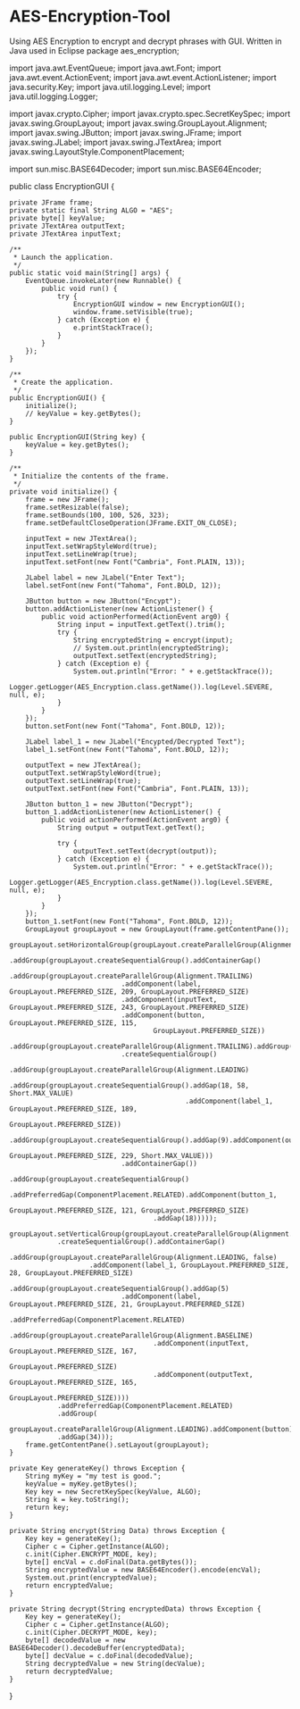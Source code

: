 # AES-Encryption-Tool
Using AES Encryption to encrypt and decrypt phrases with GUI. Written in Java used in Eclipse
package aes_encryption;

import java.awt.EventQueue;
import java.awt.Font;
import java.awt.event.ActionEvent;
import java.awt.event.ActionListener;
import java.security.Key;
import java.util.logging.Level;
import java.util.logging.Logger;

import javax.crypto.Cipher;
import javax.crypto.spec.SecretKeySpec;
import javax.swing.GroupLayout;
import javax.swing.GroupLayout.Alignment;
import javax.swing.JButton;
import javax.swing.JFrame;
import javax.swing.JLabel;
import javax.swing.JTextArea;
import javax.swing.LayoutStyle.ComponentPlacement;

import sun.misc.BASE64Decoder;
import sun.misc.BASE64Encoder;

public class EncryptionGUI {

	private JFrame frame;
	private static final String ALGO = "AES";
	private byte[] keyValue;
	private JTextArea outputText;
	private JTextArea inputText;

	/**
	 * Launch the application.
	 */
	public static void main(String[] args) {
		EventQueue.invokeLater(new Runnable() {
			public void run() {
				try {
					EncryptionGUI window = new EncryptionGUI();
					window.frame.setVisible(true);
				} catch (Exception e) {
					e.printStackTrace();
				}
			}
		});
	}

	/**
	 * Create the application.
	 */
	public EncryptionGUI() {
		initialize();
		// keyValue = key.getBytes();
	}

	public EncryptionGUI(String key) {
		keyValue = key.getBytes();
	}

	/**
	 * Initialize the contents of the frame.
	 */
	private void initialize() {
		frame = new JFrame();
		frame.setResizable(false);
		frame.setBounds(100, 100, 526, 323);
		frame.setDefaultCloseOperation(JFrame.EXIT_ON_CLOSE);

		inputText = new JTextArea();
		inputText.setWrapStyleWord(true);
		inputText.setLineWrap(true);
		inputText.setFont(new Font("Cambria", Font.PLAIN, 13));

		JLabel label = new JLabel("Enter Text");
		label.setFont(new Font("Tahoma", Font.BOLD, 12));

		JButton button = new JButton("Encypt");
		button.addActionListener(new ActionListener() {
			public void actionPerformed(ActionEvent arg0) {
				String input = inputText.getText().trim();
				try {
					String encryptedString = encrypt(input);
					// System.out.println(encryptedString);
					outputText.setText(encryptedString);
				} catch (Exception e) {
					System.out.println("Error: " + e.getStackTrace());
					Logger.getLogger(AES_Encryption.class.getName()).log(Level.SEVERE, null, e);
				}
			}
		});
		button.setFont(new Font("Tahoma", Font.BOLD, 12));

		JLabel label_1 = new JLabel("Encypted/Decrypted Text");
		label_1.setFont(new Font("Tahoma", Font.BOLD, 12));

		outputText = new JTextArea();
		outputText.setWrapStyleWord(true);
		outputText.setLineWrap(true);
		outputText.setFont(new Font("Cambria", Font.PLAIN, 13));

		JButton button_1 = new JButton("Decrypt");
		button_1.addActionListener(new ActionListener() {
			public void actionPerformed(ActionEvent arg0) {
				String output = outputText.getText();

				try {
					outputText.setText(decrypt(output));
				} catch (Exception e) {
					System.out.println("Error: " + e.getStackTrace());
					Logger.getLogger(AES_Encryption.class.getName()).log(Level.SEVERE, null, e);
				}
			}
		});
		button_1.setFont(new Font("Tahoma", Font.BOLD, 12));
		GroupLayout groupLayout = new GroupLayout(frame.getContentPane());
		groupLayout.setHorizontalGroup(groupLayout.createParallelGroup(Alignment.LEADING)
				.addGroup(groupLayout.createSequentialGroup().addContainerGap()
						.addGroup(groupLayout.createParallelGroup(Alignment.TRAILING)
								.addComponent(label, GroupLayout.PREFERRED_SIZE, 209, GroupLayout.PREFERRED_SIZE)
								.addComponent(inputText, GroupLayout.PREFERRED_SIZE, 243, GroupLayout.PREFERRED_SIZE)
								.addComponent(button, GroupLayout.PREFERRED_SIZE, 115,
										GroupLayout.PREFERRED_SIZE))
						.addGroup(groupLayout.createParallelGroup(Alignment.TRAILING).addGroup(groupLayout
								.createSequentialGroup()
								.addGroup(groupLayout.createParallelGroup(Alignment.LEADING)
										.addGroup(groupLayout.createSequentialGroup().addGap(18, 58, Short.MAX_VALUE)
												.addComponent(label_1, GroupLayout.PREFERRED_SIZE, 189,
														GroupLayout.PREFERRED_SIZE))
										.addGroup(groupLayout.createSequentialGroup().addGap(9).addComponent(outputText,
												GroupLayout.PREFERRED_SIZE, 229, Short.MAX_VALUE)))
								.addContainerGap())
								.addGroup(groupLayout.createSequentialGroup()
										.addPreferredGap(ComponentPlacement.RELATED).addComponent(button_1,
												GroupLayout.PREFERRED_SIZE, 121, GroupLayout.PREFERRED_SIZE)
										.addGap(18)))));
		groupLayout.setVerticalGroup(groupLayout.createParallelGroup(Alignment.LEADING).addGroup(groupLayout
				.createSequentialGroup().addContainerGap()
				.addGroup(groupLayout.createParallelGroup(Alignment.LEADING, false)
						.addComponent(label_1, GroupLayout.PREFERRED_SIZE, 28, GroupLayout.PREFERRED_SIZE)
						.addGroup(groupLayout.createSequentialGroup().addGap(5)
								.addComponent(label, GroupLayout.PREFERRED_SIZE, 21, GroupLayout.PREFERRED_SIZE)
								.addPreferredGap(ComponentPlacement.RELATED)
								.addGroup(groupLayout.createParallelGroup(Alignment.BASELINE)
										.addComponent(inputText, GroupLayout.PREFERRED_SIZE, 167,
												GroupLayout.PREFERRED_SIZE)
										.addComponent(outputText, GroupLayout.PREFERRED_SIZE, 165,
												GroupLayout.PREFERRED_SIZE))))
				.addPreferredGap(ComponentPlacement.RELATED)
				.addGroup(
						groupLayout.createParallelGroup(Alignment.LEADING).addComponent(button).addComponent(button_1))
				.addGap(34)));
		frame.getContentPane().setLayout(groupLayout);
	}

	private Key generateKey() throws Exception {
		String myKey = "my test is good.";
		keyValue = myKey.getBytes();
		Key key = new SecretKeySpec(keyValue, ALGO);
		String k = key.toString();
		return key;
	}

	private String encrypt(String Data) throws Exception {
		Key key = generateKey();
		Cipher c = Cipher.getInstance(ALGO);
		c.init(Cipher.ENCRYPT_MODE, key);
		byte[] encVal = c.doFinal(Data.getBytes());
		String encryptedValue = new BASE64Encoder().encode(encVal);
		System.out.print(encryptedValue);
		return encryptedValue;
	}

	private String decrypt(String encryptedData) throws Exception {
		Key key = generateKey();
		Cipher c = Cipher.getInstance(ALGO);
		c.init(Cipher.DECRYPT_MODE, key);
		byte[] decodedValue = new BASE64Decoder().decodeBuffer(encryptedData);
		byte[] decValue = c.doFinal(decodedValue);
		String decryptedValue = new String(decValue);
		return decryptedValue;
	}

}
